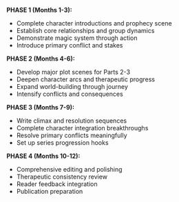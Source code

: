 **PHASE 1 (Months 1-3):**
- Complete character introductions and prophecy scene
- Establish core relationships and group dynamics
- Demonstrate magic system through action
- Introduce primary conflict and stakes

**PHASE 2 (Months 4-6):**
- Develop major plot scenes for Parts 2-3
- Deepen character arcs and therapeutic progress
- Expand world-building through journey
- Intensify conflicts and consequences

**PHASE 3 (Months 7-9):**
- Write climax and resolution sequences
- Complete character integration breakthroughs
- Resolve primary conflicts meaningfully
- Set up series progression hooks

**PHASE 4 (Months 10-12):**
- Comprehensive editing and polishing
- Therapeutic consistency review
- Reader feedback integration
- Publication preparation